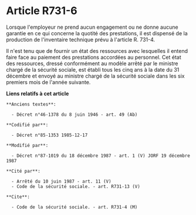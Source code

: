 # Article R731-6

Lorsque l'employeur ne prend aucun engagement ou ne donne aucune garantie en ce qui concerne la quotité des prestations, il
est dispensé de la production de l'inventaire technique prévu à l'article R. 731-4.

Il n'est tenu que de fournir un état des ressources avec lesquelles il entend faire face au paiement des prestations
accordées au personnel. Cet état des ressources, dressé conformément au modèle arrêté par le ministre chargé de la sécurité
sociale, est établi tous les cinq ans à la date du 31 décembre et envoyé au ministre chargé de la sécurité sociale dans les
six premiers mois de l'année suivante.

**Liens relatifs à cet article**

	**Anciens textes**:

	  - Décret n°46-1378 du 8 juin 1946 - art. 49 (Ab)

	**Codifié par**:

	  - Décret n°85-1353 1985-12-17

	**Modifié par**:

	  - Décret n°87-1019 du 18 décembre 1987 - art. 1 (V) JORF 19 décembre 1987

	**Cité par**:

	  - Arrêté du 10 juin 1987 - art. 11 (V)
	  - Code de la sécurité sociale. - art. R731-13 (V)

	**Cite**:

	  - Code de la sécurité sociale. - art. R731-4 (M)
